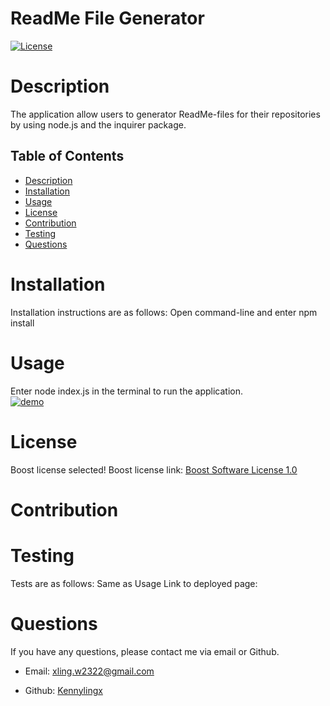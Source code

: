 # ReadMe File Generator

  [![License](https://img.shields.io/badge/License-Boost_1.0-lightblue.svg)](https://https://opensource.org/licenses/BSL-1.0)

  # Description 
  The application allow users to generator ReadMe-files for their repositories by using node.js and the inquirer package.

  ## Table of Contents 
- [Description](#description)
- [Installation](#installation)
- [Usage](#usage)
- [License](#License)
- [Contribution](#contribution)
- [Testing](#testing)
- [Questions](#questions)

# Installation 
Installation instructions are as follows:
Open command-line and enter npm install

# Usage 
Enter node index.js in the terminal to run the application.
<br />
[![demo](https://img.youtube.com/vi/L_7EKykfgqg/0.jpg)](https://www.youtube.com/watch?L_7EKykfgqg)


# License 
Boost license selected! 
          Boost license link:    [Boost Software License 1.0](https://https://opensource.org/licenses/BSL-1.0)

# Contribution 


# Testing
Tests are as follows:
Same as Usage
Link to deployed page:  

# Questions 
If you have any questions, please contact me via email or Github.

- Email: [xling.w2322@gmail.com](mailto:xling.w2322@gmail.com)

- Github: [Kennylingx](https://github.com/Kennylingx)

